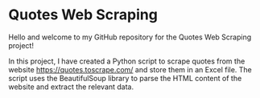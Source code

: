 
# Quotes Web Scraping

Hello and welcome to my GitHub repository for the Quotes Web Scraping project!

In this project, I have created a Python script to scrape quotes from the website https://quotes.toscrape.com/ and store them in an Excel file. The script uses the BeautifulSoup library to parse the HTML content of the website and extract the relevant data.

